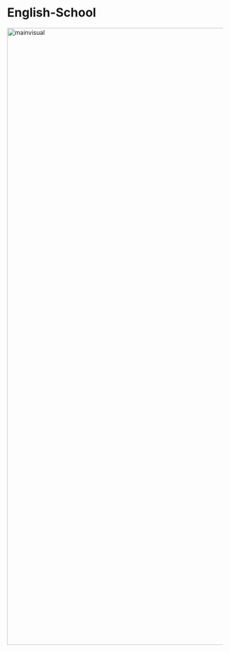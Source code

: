 # English-School
<img width="1440" alt="mainvisual" src="https://user-images.githubusercontent.com/96252494/153410597-601fa1f1-feb7-4b1b-bd9e-ef8440fc15ac.png">
